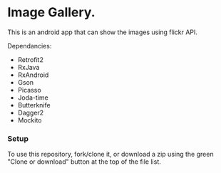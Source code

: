 # Image Gallery.

This is an android app that can show the images using flickr API.

Dependancies:
* Retrofit2
* RxJava
* RxAndroid
* Gson
* Picasso
* Joda-time
* Butterknife
* Dagger2
* Mockito


### Setup
To use this repository, fork/clone it, or download a zip using the green "Clone or download" button at the top of the file list.
